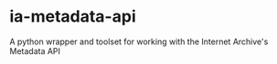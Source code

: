 ia-metadata-api
===============

A python wrapper and toolset for working with the Internet Archive's Metadata API
